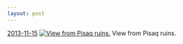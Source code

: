 ```yaml
---
layout: post
---
```


<p>
  <time><a href="/193">2013-11-15</a></time>
  <a href="/193"><img src="{{ site.assets_url }}/193-640.jpg" srcset="{{ site.assets_url }}/193-1280.jpg 1280w, {{ site.assets_url }}/193-960.jpg 960w, {{ site.assets_url }}/193-640.jpg 640w, {{ site.assets_url }}/193-320.jpg 320w" sizes="(min-width: 700px) 50vw, calc(100vw - 2rem)" alt="View from Pisaq ruins." /></a>
  <span>View from Pisaq ruins.</span>
</p>
